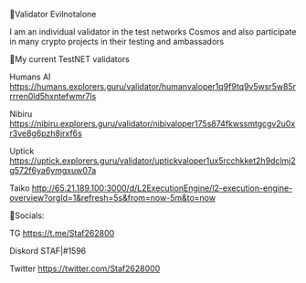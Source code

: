 
🔸Validator Evilnotalone

I am an individual validator in the test networks Cosmos and also participate in many crypto projects in their testing and ambassadors



🔸My current TestNET validators


Humans AI  https://humans.explorers.guru/validator/humanvaloper1q9f9tq9v5wsr5w85rrrren0ld5hxntefwmr7ls

Nibiru https://nibiru.explorers.guru/validator/nibivaloper175s874fkwssmtgcgv2u0xr3ve8g6pzh8jrxf6s

Uptick https://uptick.explorers.guru/validator/uptickvaloper1ux5rcchkket2h9dclmj2g572f6ya6ymgxuw07a

Taiko http://65.21.189.100:3000/d/L2ExecutionEngine/l2-execution-engine-overview?orgId=1&refresh=5s&from=now-5m&to=now




🔸Socials:  

TG  https://t.me/Staf262800 

Diskord  STAF|#1596

Twitter https://twitter.com/Staf2628000


